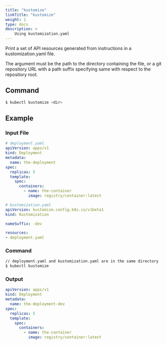 ```yaml
---
title: "kustomize"
linkTitle: "kustomize"
weight: 1
type: docs
description: >
    Using kustomization.yaml
---
```


Print a set of API resources generated from instructions in a kustomization.yaml file.

The argument must be the path to the directory containing the file, or a git repository URL with a path suffix specifying same with respect to the repository root.

## Command
```bash
$ kubectl kustomize <dir>
```

## Example

### Input File
```yaml
# deployment.yaml
apiVersion: apps/v1
kind: Deployment
metadata:
  name: the-deployment
spec:
  replicas: 5
  template:
    spec:
      containers:
        - name: the-container
          image: registry/container:latest
```

```yaml
# kustomization.yaml
apiVersion: kustomize.config.k8s.io/v1beta1
kind: Kustomization

nameSuffix: -dev

resources:
- deployment.yaml
```

### Command
```bash
// deployment.yaml and kustomization.yaml are in the same directory
$ kubectl kustomize
```

### Output
```yaml
apiVersion: apps/v1
kind: Deployment
metadata:
  name: the-deployment-dev
spec:
  replicas: 5
  template:
    spec:
      containers:
        - name: the-container
          image: registry/container:latest
```
